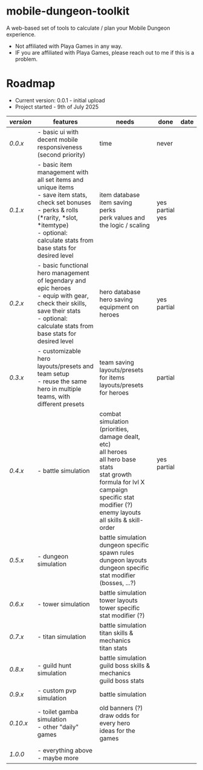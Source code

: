 # mobile-dungeon-toolkit

A web-based set of tools to calculate / plan your Mobile Dungeon experience.

- Not affiliated with Playa Games in any way.
- IF you are affiliated with Playa Games, please reach out to me if this is a problem.

# Roadmap

- Current version: 0.0.1 - initial upload
- Project started - 9th of July 2025

| *version* | features                                                                                                                                                                                                                        | needs                                                                                                                                                                                                       | done                               | date |
| --------- | ------------------------------------------------------------------------------------------------------------------------------------------------------------------------------------------------------------------------------- | ----------------------------------------------------------------------------------------------------------------------------------------------------------------------------------------------------------- | ---------------------------------- | ---- |
| *0.0.x*   | - basic ui with decent mobile responsiveness (second priority)                                                                                                                                                                  | time                                                                                                                                                                                                        | never                              |      |
| *0.1.x*   | - basic item management with all set items and unique items<br>	- save item stats, check set bonuses<br>    - perks & rolls (\*rarity, \*slot, \*itemtype)<br>- optional: calculate stats from base stats for desired level<br> | item database<br>item saving<br>perks<br>perk values and the logic / scaling                                                                                                                                | yes<br>partial<br>yes<br>          |      |
| *0.2.x*   | - basic functional hero management of legendary and epic heroes<br>    - equip with gear, check their skills, save their stats<br>- optional: calculate stats from base stats for desired level                                 | hero database<br>hero saving<br>equipment on heroes                                                                                                                                                         | yes<br>partial                     |      |
| *0.3.x*   | - customizable hero layouts/presets and team setup<br>    - reuse the same hero in multiple teams, with different presets                                                                                                       | team saving<br>layouts/presets for items<br>layouts/presets for heroes                                                                                                                                      | partial                            |      |
| *0.4.x*   | - battle simulation                                                                                                                                                                                                             | combat simulation (priorities, damage dealt, etc)<br>all heroes<br>all hero base stats<br>stat growth formula for lvl X<br>campaign specific stat modifier (?)<br>enemy layouts<br>all skills & skill-order | <br>yes<br>partial<br><br><br><br> |      |
| *0.5.x*   | - dungeon simulation                                                                                                                                                                                                            | battle simulation<br>dungeon specific spawn rules<br>dungeon layouts<br>dungeon specific stat modifier (bosses, ...?)                                                                                       |                                    |      |
| *0.6.x*   | - tower simulation                                                                                                                                                                                                              | battle simulation<br>tower layouts<br>tower specific stat modifier (?)                                                                                                                                      |                                    |      |
| *0.7.x*   | - titan simulation                                                                                                                                                                                                              | battle simulation<br>titan skills & mechanics<br>titan stats                                                                                                                                                |                                    |      |
| *0.8.x*   | - guild hunt simulation                                                                                                                                                                                                         | battle simulation<br>guild boss skills & mechanics<br>guild boss stats                                                                                                                                      |                                    |      |
| *0.9.x*   | - custom pvp simulation                                                                                                                                                                                                         | battle simulation                                                                                                                                                                                           |                                    |      |
| *0.10.x*  | - toilet gamba simulation<br>- other "daily" games                                                                                                                                                                              | old banners (?)<br>draw odds for every hero<br>ideas for the games                                                                                                                                          |                                    |      |
|           |                                                                                                                                                                                                                                 |                                                                                                                                                                                                             |                                    |      |
| *1.0.0*   | - everything above<br>- maybe more                                                                                                                                                                                              |                                                                                                                                                                                                             |                                    |      |
